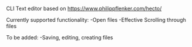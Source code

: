 CLI Text editor based on https://www.philippflenker.com/hecto/ 

Currently supported functionality:
-Open files
-Effective Scrolling through files

To be added:
-Saving, editing, creating files